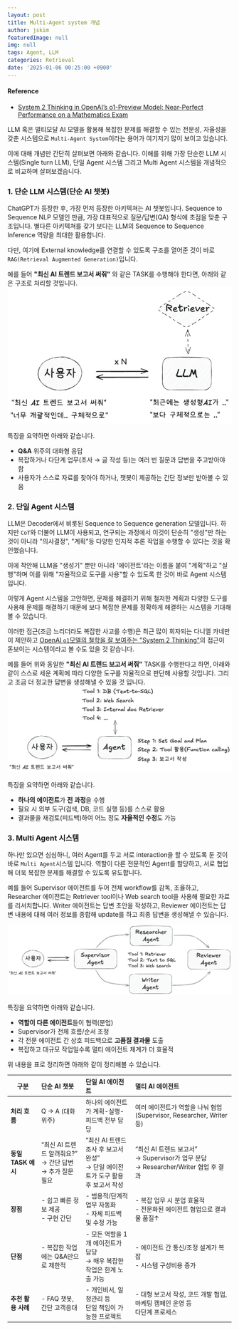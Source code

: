 ```yaml
---
layout: post
title: Multi-Agent system 개념
author: jskim
featuredImage: null
img: null
tags: Agent, LLM
categories: Retrieval
date: '2025-01-06 00:25:00 +0900'
---
```


#### Reference
- [System 2 Thinking in OpenAI’s o1-Preview Model: Near-Perfect Performance on a Mathematics Exam](https://arxiv.org/pdf/2410.07114)

LLM 혹은 멀티모달 AI 모델을 활용해 복잡한 문제를 해결할 수 있는 전문성, 자율성을 갖춘 시스템으로 `Multi-Agent System`이라는 용어가 여기저기 많이 보이고 있습니다.

이에 대해 개념만 간단히 살펴보면 아래와 같습니다.
이해를 위해 가장 단순한 LLM 시스템(Single turn LLM), 단일 Agent 시스템 그리고 Multi Agent 시스템을 개념적으로 비교하며 살펴보겠습니다.

### 1. 단순 LLM 시스템(단순 AI 챗봇)
ChatGPT가 등장한 후, 가장 먼저 등장한 아키텍쳐는 AI 챗봇입니다.
Sequence to Sequence NLP 모델인 만큼, 가장 대표적으로 질문/답변(QA) 형식에 초점을 맞춘 구조입니다.
별다른 아키텍쳐를 갖기 보다는 LLM의 Sequence to Sequence Inference 역량을 최대한 활용합니다.

다만, 여기에 External knowledge를 연결할 수 있도록 구조를 열어준 것이 바로 `RAG(Retrieval Augmented Generation)`입니다.

예를 들어 **"최신 AI 트렌드 보고서 써줘"** 와 같은 TASK를 수행해야 한다면, 아래와 같은 구조로 처리할 것입니다.
<img src="../assets/img/llm/simple_llm.png" alt="Wrong Path">

특징을 요약하면 아래와 같습니다.
- **Q&A** 위주의 대화형 응답
- 복잡하거나 다단계 업무(조사 → 글 작성 등)는 여러 번 질문과 답변을 주고받아야 함
- 사용자가 스스로 자료를 찾아야 하거나, 챗봇이 제공하는 간단 정보만 받아볼 수 있음

### 2. 단일 Agent 시스템
LLM은 Decoder에서 비롯된 Sequence to Sequence generation 모델입니다. 하지만 `CoT`와 더불어 LLM이 사용되고, 연구되는 과정에서 이것이 단순히 "생성"만 하는 것이 아니라 "의사결정", "계획"등 다양한 인지적 추론 작업을 수행할 수 있다는 것을 확인했습니다.

이에 착안해 LLM을 "생성기" 뿐만 아니라 '에이전트'라는 이름을 붙여 "계획"하고 "실행"하며 이를 위해 "자율적으로 도구를 사용"할 수 있도록 한 것이 바로 Agent 시스템입니다.

이렇게 Agent 시스템을 고안하면, 문제를 해결하기 위해 철저한 계획과 다양한 도구를 사용해 문제를 해결하기 때문에 보다 복잡한 문제를 정확하게 해결하는 시스템을 기대해볼 수 있습니다.

이러한 접근(조금 느리더라도 복잡한 사고를 수행)은 최근 많이 회자되는 다니엘 카네만이 제안하고 [OpenAI `o1`모델의 철학을 잘 보여주는 "System 2 Thinking"](https://arxiv.org/pdf/2410.07114)의 접근이 돋보이는 시스템이라고 볼 수도 있을 것 같습니다.

예를 들어 위와 동일한 **"최신 AI 트렌드 보고서 써줘"** TASK를 수행한다고 하면, 아래와 같이 스스로 세운 계획에 따라 다양한 도구를 자율적으로 판단해 사용할 것입니다. 그리고 조금 더 정교한 답변을 생성해낼 수 있을 것 입니다.
<img src="../assets/img/llm/single_agent.png" alt="Wrong Path">

특징을 요약하면 아래와 같습니다.
- **하나의 에이전트**가 **전 과정**을 수행
- 필요 시 외부 도구(검색, DB, 코드 실행 등)를 스스로 활용
- 결과물을 재검토(피드백)하여 어느 정도 **자율적인 수정**도 가능

### 3. Multi Agent 시스템
하나만 있으면 심심하니, 여러 Agent를 두고 서로 interaction을 할 수 있도록 둔 것이 바로 `Multi Agent`시스템 입니다.
역할이 다른 전문적인 Agent를 할당하고, 서로 협업해 더욱 복잡한 문제를 해결할 수 있도록 유도합니다.

예를 들어 Supervisor 에이전트를 두어 전체 workflow를 감독, 조율하고, Researcher 에이전트는 Retriever tool이나 Web search tool을 사용해 필요한 자료를 리서치합니다. Writer 에이전트는 답변 초안을 작성하고, Reviewer 에이전트는 답변 내용에 대해 여러 정보를 종합해 update를 하고 최종 답변을 생성해낼 수 있습니다.

<img src="../assets/img/llm/multi_agent.png" alt="Wrong Path">

특징을 요약하면 아래와 같습니다.
- **역할이 다른 에이전트**들이 협력(분업)
- Supervisor가 전체 흐름/순서 조정
- 각 전문 에이전트 간 상호 피드백으로 **고품질 결과물** 도출
- 복잡하고 대규모 작업일수록 멀티 에이전트 체계가 더 효율적

위 내용을 표로 정리하면 아래와 같이 정리해볼 수 있습니다.

| 구분               | **단순 AI 챗봇**                                                | **단일 AI 에이전트**                                                                | **멀티 AI 에이전트**                                                                      |
| ------------------ |:--------------------------------------------------------------- |:----------------------------------------------------------------------------------- |:----------------------------------------------------------------------------------------- |
| **처리 흐름**      | Q → A (대화 위주)                                               | 하나의 에이전트가 계획-실행-피드백 전부 담당                                        | 여러 에이전트가 역할을 나눠 협업(Supervisor, Researcher, Writer 등)                       |
| **동일 TASK 예시** | “최신 AI 트렌드 알려줘요?”<br> → 간단 답변<br> → 추가 질문 필요 | “최신 AI 트렌드 조사 후 보고서 완성”<br> → 단일 에이전트가 도구 활용 후 보고서 작성 | “최신 AI 트렌드 보고서”<br> → Supervisor가 업무 분담<br> → Researcher/Writer 협업 후 결과 |
| **장점**           | - 쉽고 빠른 정보 제공<br>- 구현 간단                            | - 범용적/단계적 업무 자동화<br>- 자체 피드백 및 수정 가능                           | - 복잡 업무 시 분업 효율적<br>- 전문화된 에이전트 협업으로 결과물 품질↑                   |
| **단점**           | - 복잡한 작업에는 Q&A만으로 제한적                              | - 모든 역할을 1개 에이전트가 담당<br> → 매우 복잡한 작업은 한계 노출 가능           | - 에이전트 간 통신/조정 설계가 복잡<br>- 시스템 구성비용 증가                             |
| **추천 활용 사례** | - FAQ 챗봇, 간단 고객응대                                       | - 개인비서, 일정관리 등 <br>단일 책임이 가능한 프로젝트                             | - 대형 보고서 작성, 코드 개발 협업, 마케팅 캠페인 운영 등 <br>다단계 프로세스             |
